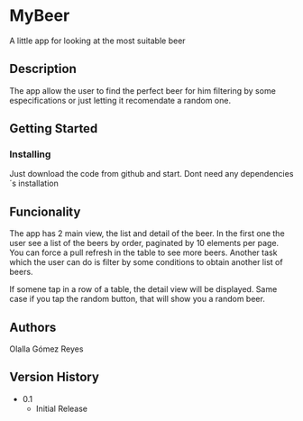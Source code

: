# MyBeer

A little app for looking at the most suitable beer

## Description

The app allow the user to find the perfect beer for him filtering by some especifications or just letting it recomendate a random one.

## Getting Started

### Installing

Just download the code from github and start. Dont need any dependencies´s installation

## Funcionality

The app has 2 main view, the list and detail of the beer. In the first one the user see a list of the beers by order, paginated by 10 elements per page. You can force a pull refresh in the table to see more beers. Another task which the user can do is filter by some conditions to obtain another list of beers. 

If somene tap in a row of a table, the detail view will be displayed. Same case if you tap the random button, that will show you a random beer.

## Authors

Olalla Gómez Reyes 

## Version History

* 0.1
    * Initial Release

